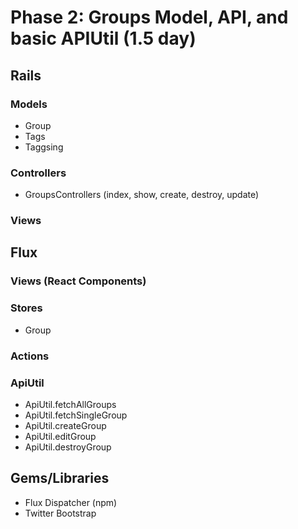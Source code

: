# Phase 2: Groups Model, API, and basic APIUtil (1.5 day)

## Rails
### Models
* Group
* Tags
* Taggsing

### Controllers
* GroupsControllers (index, show, create, destroy, update)

### Views

## Flux
### Views (React Components)


### Stores
* Group

### Actions
### ApiUtil
* ApiUtil.fetchAllGroups
* ApiUtil.fetchSingleGroup
* ApiUtil.createGroup
* ApiUtil.editGroup
* ApiUtil.destroyGroup

## Gems/Libraries
* Flux Dispatcher (npm)
* Twitter Bootstrap
